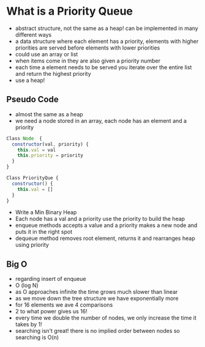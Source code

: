 # What is a Priority Queue

- abstract structure, not the same as a heap! can be implemented in many different ways
- a data structure where each element has a priority, elements with higher priorities are served before elements with lower priorities
- could use an array or list
- when items come in they are also given a priority number
- each time a element needs to be served you iterate over the entire list and return the highest priority
- use a heap!

## Pseudo Code

- almost the same as a heap
- we need a node stored in an array, each node has an element and a priority

```js
Class Node  {
  constructor(val, priority) {
    this.val = val
    this.priority = priority
  }
}

Class PriorityQue {
  constructor() {
    this.val = []
  }
}
```

- Write a Min Binary Heap
- Each node has a val and a priority use the priority to build the heap
- enqueue methods accepts a value and a priority makes a new node and puts it in the right spot
- dequeue method removes root element, returns it and rearranges heap using priority

## Big O

- regarding insert of enqueue
- O (log N)
- as O approaches infinite the time grows much slower than linear
- as we move down the tree structure we have exponentially more
- for 16 elements we ave 4 comparisons
- 2 to what power gives us 16!
- every time we double the number of nodes, we only increase the time it takes by 1!
- searching isn't great! there is no implied order between nodes so searching is O(n)

